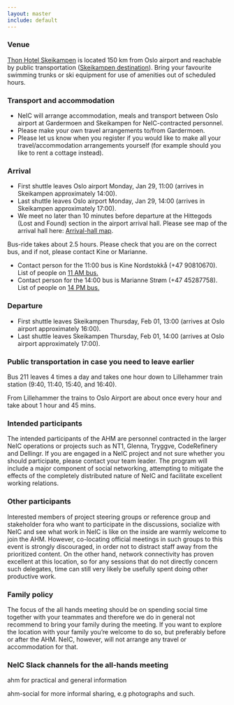 ```yaml
---
layout: master
include: default
---
```


### Venue

[Thon Hotel
Skeikampen](http://www.thonhotels.com/hotels/countrys/norway/skeikampen/thon-hotel-skeikampen/)
is located 150 km from Oslo airport and reachable by public transportation
([Skeikampen destination](http://www.skeikampen.no/en)).  Bring your favourite
swimming trunks or ski equipment for use of amenities out of scheduled hours.

### Transport and accommodation

- NeIC will arrange accommodation, meals and transport between Oslo airport at Gardermoen and Skeikampen for NeIC-contracted personnel.
- Please make your own travel arrangements to/from Gardermoen.
- Please let us know when you register if you would like to make all your travel/accommodation arrangements yourself (for example should you like to rent a cottage instead).


### Arrival
- First shuttle leaves Oslo airport Monday, Jan 29, 11:00 (arrives in Skeikampen approximately 14:00).
- Last shuttle leaves Oslo airport Monday, Jan 29, 14:00 (arrives in Skeikampen approximately 17:00).
- We meet no later than 10 minutes before departure at the Hittegods (Lost and Found) section in the airport arrival hall. Please see map of the arrival hall here:  [Arrival-hall map](../assets/files/arrival_map.png).

Bus-ride takes about 2.5 hours. Please check that you are on the correct bus, and if not, please contact Kine or Marianne. 

- Contact person for the 11:00 bus is Kine Nordstokkå (+47 90810670). List of people on [11 AM bus.](./assets/files/Bus_11.xlsx) 
- Contact person for the 14:00 bus is Marianne Strøm (+47 45287758). List of people on [14 PM bus.](./assets/files/Bus_14.xlsx) 



### Departure
- First shuttle leaves Skeikampen Thursday, Feb 01, 13:00 (arrives at Oslo airport approximately 16:00).
- Last shuttle leaves Skeikampen Thursday, Feb 01, 14:00 (arrives at Oslo airport approximately 17:00).

### Public transportation in case you need to leave earlier
Bus 211 leaves 4 times a day and takes one hour down to Lillehammer
train station (9:40, 11:40, 15:40, and 16:40).

From Lillehammer the trains to Oslo Airport are about once every hour
and take about 1 hour and 45 mins.


### Intended participants
The intended participants of the AHM are personnel contracted in the larger NeIC
operations or projects such as NT1, Glenna, Tryggve, CodeRefinery and Dellingr. 
If you are engaged in a NeIC project and not sure whether you should participate, 
please contact your team leader.  The program will include a major component of social 
networking, attempting to mitigate the effects of the completely distributed nature of 
NeIC and facilitate excellent working relations.


### Other participants
Interested members of project steering groups or reference group and
stakeholder fora who want to participate in the discussions, socialize with
NeIC and see what work in NeIC is like on the inside are warmly welcome to join
the AHM. However, co-locating official meetings in such groups to this event is
strongly discouraged, in order not to distract staff away from the prioritized
content. On the other hand, network connectivity has proven excellent at this
location, so for any sessions that do not directly concern such delegates, time
can still very likely be usefully spent doing other productive work.

### Family policy
The focus of the all hands meeting should be on spending social time together
with your teammates and therefore we do in general not recommend to bring your
family during the meeting. If you want to explore the location with your family
you’re welcome to do so, but preferably before or after the AHM. NeIC, however,
will not arrange any travel or accommodation for that.

### NeIC Slack channels for the all-hands meeting
ahm for practical and general information

ahm-social for more informal sharing, e.g photographs and such.
